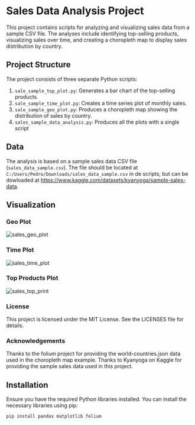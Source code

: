# Sales Data Analysis Project

This project contains scripts for analyzing and visualizing sales data from a sample CSV file. The analyses include identifying top-selling products, visualizing sales over time, and creating a choropleth map to display sales distribution by country.

## Project Structure

The project consists of three separate Python scripts:

1. `sale_sample_top_plot.py`: Generates a bar chart of the top-selling products.
2. `sale_sample_time_plot.py`: Creates a time series plot of monthly sales.
3. `sale_sample_geo_plot.py`: Produces a choropleth map showing the distribution of sales by country.
4. `sales_sample_data_analysis.py`: Produces all the plots with a single script

## Data

The analysis is based on a sample sales data CSV file (`sales_data_sample.csv`). The file should be located at `C:/Users/Pedro/Downloads/sales_data_sample.csv` in de scripts, but can be dowloaded at https://www.kaggle.com/datasets/kyanyoga/sample-sales-data.

## Visualization
### Geo Plot
![sales_geo_plot](https://github.com/PedroOrfao/Sales_sample_plots/assets/168864377/47222d43-8594-4b94-a24a-ba2b61bb9652)
### Time Plot
![sales_time_plot](https://github.com/PedroOrfao/Sales_sample_plots/assets/168864377/5d294f45-37bc-4914-9cf1-371a270f0d0d)
### Top Products Plot
![sales_top_print](https://github.com/PedroOrfao/Sales_sample_plots/assets/168864377/ebabf1de-6e1d-4a5a-ba4c-9db9ca3bbbaa)

### License
This project is licensed under the MIT License. See the LICENSES file for details.

### Acknowledgements
Thanks to the folium project for providing the world-countries.json data used in the choropleth map example.
Thanks to Kyanyoga on Kaggle for providing the sample sales data used in this project.

## Installation

Ensure you have the required Python libraries installed. You can install the necessary libraries using pip:

```bash
pip install pandas matplotlib folium



